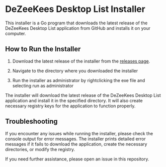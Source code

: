 # DeZeeKees Desktop List Installer

This installer is a Go program that downloads the latest release of the DeZeeKees Desktop List application from GitHub and installs it on your computer.

## How to Run the Installer

1. Download the latest release of the installer from the [releases page](https://github.com/yourusername/dezeekeesdesktoplist-installer/releases).


2. Navigate to the directory where you downloaded the installer

4. Run the installer as administrator by rightclicking the exe file and selecting run as administrator

The installer will download the latest release of the DeZeeKees Desktop List application and install it in the specified directory. It will also create necessary registry keys for the application to function properly.

## Troubleshooting

If you encounter any issues while running the installer, please check the console output for error messages. The installer prints detailed error messages if it fails to download the application, create the necessary directories, or modify the registry.

If you need further assistance, please open an issue in this repository.